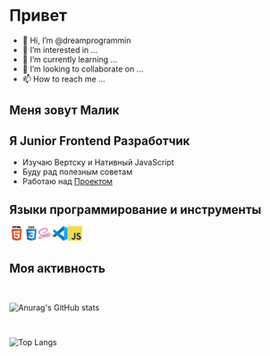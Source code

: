  # Привет

- 👋 Hi, I’m @dreamprogrammin
- 👀 I’m interested in ...
- 🌱 I’m currently learning ...
- 💞️ I’m looking to collaborate on ...
- 📫 How to reach me ...

## Меня зовут Малик
## Я Junior Frontend Разработчик 

- Изучаю Вертску и Нативный JavaScript 
- Буду рад полезным советам
- Работаю над [Проектом](https://github.com/dreamprogrammin/mariela)

## Языки программирование и инструменты 

<img align="left" alt="HTML5" width="26px" src="https://raw.githubusercontent.com/github/explore/80688e429a7d4ef2fca1e82350fe8e3517d3494d/topics/html/html.png" />
<img align="left" alt="CSS3" width="26px" src="https://raw.githubusercontent.com/github/explore/80688e429a7d4ef2fca1e82350fe8e3517d3494d/topics/css/css.png" />
<img align="left" alt="Sass" width="26px" src="https://raw.githubusercontent.com/github/explore/80688e429a7d4ef2fca1e82350fe8e3517d3494d/topics/sass/sass.png" />
<img align="left" alt="Visual Studio Code" width="26px" src="https://raw.githubusercontent.com/github/explore/80688e429a7d4ef2fca1e82350fe8e3517d3494d/topics/visual-studio-code/visual-studio-code.png" />
<img align="left" alt="JavaScript" width="26px" src="https://raw.githubusercontent.com/github/explore/80688e429a7d4ef2fca1e82350fe8e3517d3494d/topics/javascript/javascript.png" />

<br />
<br />

## Моя активность

<br />


![Anurag's GitHub stats](https://github-readme-stats.vercel.app/api?username=dreamprogrammin&show_icons=true&theme=dark)

<br />

![Top Langs](https://github-readme-stats.vercel.app/api/top-langs/?username=dreamprogrammin&langs_count=8)